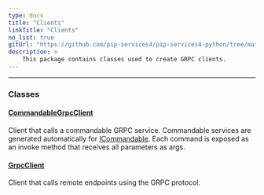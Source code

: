 ```yaml
---
type: docs
title: "Clients"
linkTitle: "Clients"
no_list: true
gitUrl: "https://github.com/pip-services4/pip-services4-python/tree/main/pip-services4-grpc-python"
description: >
    This package contains classes used to create GRPC clients.
---
```

---
<div class="module-body"> 

### Classes

#### [CommandableGrpcClient](commandable_grpc_client)
Client that calls a commandable GRPC service.
Commandable services are generated automatically for [ICommandable](../../commons/commands/icommandable). Each command is exposed as an invoke method that receives all parameters as args.

#### [GrpcClient](grpc_client)
Client that calls remote endpoints using the GRPC protocol.


</div>


